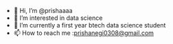 - 👋 Hi, I’m @prishaaaa
- 👀 I’m interested in data science
- 🌱 I’m currently a first year btech data science student
- 📫 How to reach me :prishanegi0308@gmail.com

<!---
prishaaaa/prishaaaa is a ✨ special ✨ repository because its `README.md` (this file) appears on your GitHub profile.
You can click the Preview link to take a look at your changes.
--->
